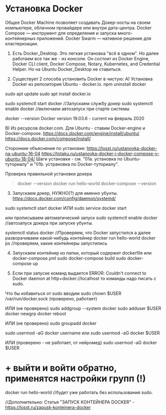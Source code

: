 # Установка Docker

Общее
Docker Machine позволяет создавать Докер-хосты на своем компьютере, облачном провайдере или внутри дата-центра.
Docker Compose — инструмент для определения и запуска много-контейнерных приложений.
Docker Swarm — нативное решение для кластеризации.


1. Есть Docker_Desktop.
Это легкая установка "всё в одном". Но далее работаем все так же - из консоли.
Он состоит из Docker Engine, Docker CLI client, Docker Compose, Notary, Kubernetes, and Credential Helper.
Но на Ubuntu Docker_Desktop не ставиться.


2. Существует 2 способа установить Docker в чистую:
A) Установка Docker из репозитория Ubuntu - docker.io.
npm uninstall docker

sudo apt update
sudo apt install docker.io

sudo systemctl start docker     //Запускаем службу докер
sudo systemctl enable docker    //включаем автозапуск при старте системы

docker --version
Docker version 19.03.6  - сurrent на февраль 2020



B) Из ресурсов docker.com. 
Для Ubuntu - ставим Docker-engine и Docker-compose.
https://docs.docker.com/engine/install/ubuntu/
https://docs.docker.com/compose/install/

Сторонние объяснения по установке:
https://losst.ru/ustanovka-docker-na-ubuntu-16-04
https://totaku.ru/ustanovka-docker-i-docker-compose-v-ubuntu-18-04/
Шаги установки - см. "01a. установка по Ubuntu-туториалу" и "01b. устрановка по Docker-туториалу".

Проверка правильной установки докера
>docker --version
>docker run hello-world
>docker-compose --version




3. Запускаем докер, НУЖНО(?) для именно убунты.
https://docs.docker.com/config/daemon/systemd/

sudo systemctl start docker 
ИЛИ 
sudo service docker start

или прописываем автоматический запуск
sudo systemctl enable docker      //автозапуск докера при запуске убунты.


systemctl status docker           //Проверяем, что Docker запустился
а далее разворачиваем какой-нибудь контейнер
docker run hello-world
docker ps                         //проверяем, какие контейнеры запустились



4. Запускаем контейнер из папки, который содержит dockerfile или docker-compose.yml
sudo docker-compose build
sudo docker-compose up



5. Если при запуске команд выдается
ERROR: Couldn't connect to Docker daemon at http+docker://localhost
то команды надо писать с sudo.

Что бы избавиться от sudo вводим
sudo chown $USER /var/run/docker.sock  (проверено, работает)

ИЛИ (не проверено)
sudo addgroup --system docker
sudo adduser $USER docker
newgrp docker
reboot

ИЛИ (не проверено)
sudo groupadd docker

sudo usermod -aG docker username
или
sudo usermod -aG docker $USER


ИЛИ (проверено - не работает, от нейромед)
sudo usermod -aG docker $USER
# + выйти и войти обратно, применятся настройки групп (!)


docker run hello-world    //будет уже работать без использования sudo.





//Дополнительно:
Статья "ЗАПУСК КОНТЕЙНЕРА DOCKER" - https://losst.ru/zapusk-kontejnera-docker
















